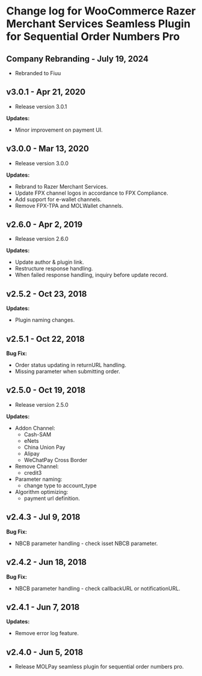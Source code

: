 # Change log for WooCommerce Razer Merchant Services Seamless Plugin for Sequential Order Numbers Pro

## Company Rebranding - July 19, 2024

- Rebranded to Fiuu 

## v3.0.1 - Apr 21, 2020

- Release version 3.0.1

**Updates:**

- Minor improvement on payment UI.

## v3.0.0 - Mar 13, 2020

- Release version 3.0.0

**Updates:**

- Rebrand to Razer Merchant Services.
- Update FPX channel logos in accordance to FPX Compliance.
- Add support for e-wallet channels.
- Remove FPX-TPA and MOLWallet channels.

## v2.6.0 - Apr 2, 2019

- Release version 2.6.0

**Updates:**

- Update author & plugin link.
- Restructure response handling.
- When failed response handling, inquiry before update record.

## v2.5.2 - Oct 23, 2018

**Updates:**

- Plugin naming changes.

## v2.5.1 - Oct 22, 2018

**Bug Fix:**

- Order status updating in returnURL handling.
- Missing parameter when submitting order.

## v2.5.0 - Oct 19, 2018

- Release version 2.5.0

**Updates:**

- Addon Channel:
  - Cash-SAM
  - eNets
  - China Union Pay
  - Alipay
  - WeChatPay Cross Border
- Remove Channel:
  - credit3  
- Parameter naming:
  - change type to account_type
- Algorithm optimizing:
  - payment url definition.

## v2.4.3 - Jul 9, 2018

**Bug Fix:**

- NBCB parameter handling - check isset NBCB parameter.

## v2.4.2 - Jun 18, 2018

**Bug Fix:**

- NBCB parameter handling - check callbackURL or notificationURL.

## v2.4.1 - Jun 7, 2018

**Updates:**

- Remove error log feature.

## v2.4.0 - Jun 5, 2018

- Release MOLPay seamless plugin for sequential order numbers pro.
